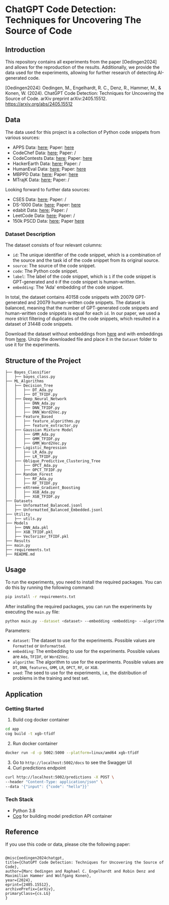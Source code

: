 # ChatGPT Code Detection: Techniques for Uncovering The Source of Code

## Introduction

This repository contains all experiments from the paper [Oedingen2024] and allows for the reproduction of the results. Additionally, we provide the data used for the experiments, allowing for further research of detecting AI-generated code.

[Oedingen2024]: Oedingen, M., Engelhardt, R. C., Denz, R., Hammer, M., & Konen, W. (2024). ChatGPT Code Detection: Techniques for Uncovering the Source of Code. arXiv preprint arXiv:2405.15512.
https://arxiv.org/abs/2405.15512

## Data

The data used for this project is a collection of Python code snippets from various sources:

- APPS Data: [here](https://github.com/hendrycks/apps); Paper: [here](https://arxiv.org/pdf/2105.09938v3.pdf)
- CodeChef Data: [here](https://www.codechef.com/); Paper: /
- CodeContests Data: [here](https://huggingface.co/datasets/deepmind/code_contests); Paper: [here](https://arxiv.org/abs/2203.07814)
- HackerEarth Data: [here](https://www.hackerearth.com/); Paper: /
- HumanEval Data: [here](https://github.com/openai/human-eval); Paper: [here](https://arxiv.org/abs/2107.03374)
- MBPPD Data: [here](https://github.com/google-research/google-research/tree/master/mbpp); Paper: [here](https://arxiv.org/abs/2108.07732)
- MTrajK Data: [here](https://github.com/MTrajK/); Paper: /

Looking forward to further data sources:

- CSES Data: [here](https://cses.fi/problemset/); Paper: /
- DS-1000 Data: [here](https://ds1000-code-gen.github.io); Paper: [here](https://arxiv.org/abs/2211.11501)
- edabit Data: [here](https://edabit.com/challenges/python3); Paper: /
- LeetCode Data: [here](https://leetcode.com/); Paper: /
- 150k PSCD Data: [here](https://www.kaggle.com/datasets/veeralakrishna/150k-python-dataset); Paper [here](https://dl.acm.org/doi/10.1145/2983990.2984041)

### Dataset Description

The dataset consists of four relevant columns:

- `id`: The unique identifier of the code snippet, which is a combination of the source and the task id of the code snippet from its original source.
- `source`: The source of the code snippet.
- `code`: The Python code snippet.
- `label`: The label of the code snippet, which is `1` if the code snippet is GPT-generated and `0` if the code snippet is human-written.
- `embedding`: The 'Ada' embedding of the code snippet.

In total, the dataset contains 40158 code snippets with 20079 GPT-generated and 20079 human-written code snippets.
The dataset is balanced, meaning that the number of GPT-generated code snippets and human-written code snippets is equal for each `id`.
In our paper, we used a more strict filtering of duplicates of the code snippets, which resulted in a dataset of 31448 code snippets.

Download the dataset without embeddings from [here](https://th-koeln.sciebo.de/s/XZRR45yzO0rRuj3) and with embeddings from [here](https://th-koeln.sciebo.de/s/5kh6qOhEcO5ueFV).
Unzip the downloaded file and place it in the `Dataset` folder to use it for the experiments.

## Structure of the Project

```
├── Bayes_Classifier
│   ├── bayes_class.py
├── ML_Algorithms
│   ├── Decision_Tree
│   │   ├── DT_Ada.py
│   │   ├── DT_TFIDF.py
│   ├── Deep_Neural_Network
│   │   ├── DNN_Ada.py
│   │   ├── DNN_TFIDF.py
│   │   ├── DNN_Word2Vec.py
│   ├── Feature_Based
│   │   ├── feature_algorithms.py
│   │   ├── feature_extractor.py
│   ├── Gaussian Mixture Model
│   │   ├── GMM_Ada.py
│   │   ├── GMM_TFIDF.py
│   │   ├── GMM_Word2Vec.py
│   ├── Logistic_Regression
│   │   ├── LR_Ada.py
│   │   ├── LR_TFIDF.py
│   ├── Oblique_Predictive_Clustering_Tree
│   │   ├── OPCT_Ada.py
│   │   ├── OPCT_TFIDF.py
│   ├── Random_Forest
│   │   ├── RF_Ada.py
│   │   ├── RF_TFIDF.py
│   ├── eXtreme_Gradient_Boosting
│   │   ├── XGB_Ada.py
│   │   ├── XGB_TFIDF.py
├── Datasets
│   ├── Unformatted_Balanced.jsonl
│   ├── Unformatted_Balanced_Embedded.jsonl
├── Utility
│   ├── utils.py
├── Models
│   ├── DNN_Ada.pkl
│   ├── XGB_TFIDF.pkl
│   ├── Vectorizer_TFIDF.pkl
├── Results
├── main.py
├── requirements.txt
├── README.md
```

## Usage

To run the experiments, you need to install the required packages. You can do this by running the following command:

```bash
pip install -r requirements.txt
```

After installing the required packages, you can run the experiments by executing the `main.py` file:

```bash
python main.py --dataset <dataset> --embedding <embedding> --algorithm <algorithm> --seed <seed>
```

Parameters:

- `dataset`: The dataset to use for the experiments. Possible values are `Formatted` or `Unformatted`.
- `embedding`: The embedding to use for the experiments. Possible values are `Ada`, `TFIDF`, or `Word2Vec`.
- `algorithm`: The algorithm to use for the experiments. Possible values are `DT`, `DNN`, `features`, `GMM`, `LR`, `OPCT`, `RF`, or `XGB`.
- `seed`: The seed to use for the experiments, i.e, the distribution of problems in the training and test set.

## Application

### Getting Started

1. Build cog docker container

```bash
cd app
cog build -t xgb-tfidf
```

2. Run docker container

```bash
docker run -d -p 5002:5000 --platform=linux/amd64 xgb-tfidf
```

3. Go to `http://localhost:5002/docs` to see the Swagger UI
4. Curl predictions endpoint

```bash
curl http://localhost:5002/predictions -X POST \
--header "Content-Type: application/json" \
--data '{"input": {"code": "hello"}}'
```

### Tech Stack

- Python 3.8
- [Cog](https://github.com/replicate/cog) for building model prediction API container

## Reference

If you use this code or data, please cite the following paper:

```

@misc{oedingen2024chatgpt,
title={ChatGPT Code Detection: Techniques for Uncovering the Source of Code},
author={Marc Oedingen and Raphael C. Engelhardt and Robin Denz and Maximilian Hammer and Wolfgang Konen},
year={2024},
eprint={2405.15512},
archivePrefix={arXiv},
primaryClass={cs.LG}
}

```

```

```
